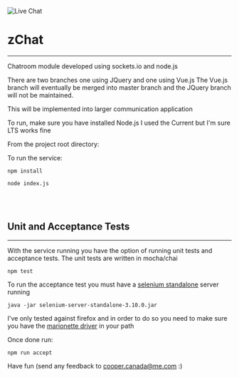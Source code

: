 [logo]:https://github.com/zEightyOne/chatrooms/blob/master/public/img/logo.jpg

![Live Chat][logo]
# zChat 
__________

Chatroom module developed using sockets.io and node.js

There are two branches one using JQuery and one using Vue.js
The Vue.js branch will eventually be merged into master branch and the JQuery branch will not be maintained.

This will be implemented into larger communication application

To run, make sure you have installed Node.js I used the Current but I'm sure LTS works fine

From the project root directory:

To run the service:

`npm install`

`node index.js `

<br>
<br>

## Unit and Acceptance Tests
__________

With the service running you have the option of running unit tests and acceptance tests.
The unit tests are written in mocha/chai

`npm test`

To run the acceptance test you must have a [selenium standalone](https://www.seleniumhq.org/download/) server running

`java -jar selenium-server-standalone-3.10.0.jar`

I've only tested against firefox and in order to do so you need to make sure you have the [marionette driver](https://github.com/mozilla/geckodriver/releases) in your path


Once done run:

`npm run accept`

Have fun (send any feedback to cooper.canada@me.com :)


